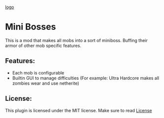 [logo](https://github.com/ScaredRabbitYT/resources/blob/63f960e11e09f6dd40e810791727c9e30c8dc7f2/MiniBosses/MiniBossesBigLogo.png)
# Mini Bosses

This is a mod that makes all mobs into a sort of miniboss. Buffing their armor of other mob specific features.

## Features:
- Each mob is configurable
- Builtin GUI to manage difficulties (For example: Ultra Hardcore makes all zombies wear and use netherite)

## License:
This plugin is licensed under the MIT license. Make sure to read [License](/LICENSE)
